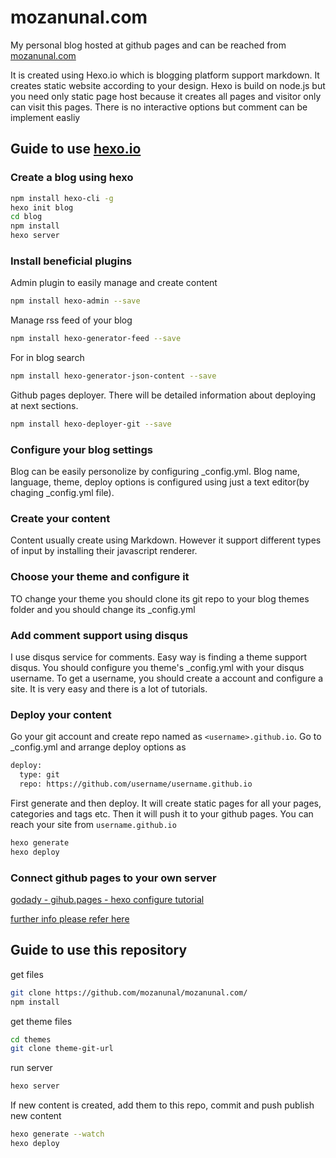 # mozanunal.com
My personal blog hosted at github pages and can be reached from [mozanunal.com](https://www.mozanunal.com)

It is created using Hexo.io which is blogging platform support markdown. It creates static website according to your design. Hexo is build on node.js but you need only static page host because it creates all pages and visitor only can visit this pages.
There is no interactive options but comment can be implement easliy

## Guide to use [hexo.io](hexo.io)

### Create a blog using hexo

```sh
npm install hexo-cli -g
hexo init blog
cd blog
npm install
hexo server
```

### Install beneficial plugins

Admin plugin to easily manage and create content
```sh
npm install hexo-admin --save
```

Manage rss feed of your blog
```sh
npm install hexo-generator-feed --save
```

For in blog search
```sh
npm install hexo-generator-json-content --save
```

Github pages deployer. There will be detailed information about deploying at next sections. 
```sh
npm install hexo-deployer-git --save
```
### Configure your blog settings

Blog can be easily personolize by configuring _config.yml. Blog name, language, theme, deploy options is configured using just a text editor(by chaging _config.yml file).

### Create your content

Content usually create using Markdown. However it support different types of input by installing their javascript renderer. 

### Choose your theme and configure it

TO change your theme you should clone its git repo to your blog themes folder and you should change its _config.yml

### Add comment support using disqus

I use disqus service for comments. Easy way is finding a theme support disqus. You should configure you theme's _config.yml with your disqus username. To get a username, you should create a account and configure a site. It is very easy and there is a lot of tutorials.

### Deploy your content
Go your git account and create repo named as `<username>.github.io`. Go to _config.yml and arrange deploy options as
```sh
deploy:
  type: git
  repo: https://github.com/username/username.github.io
```
First generate and then deploy. It will create static pages for all your pages, categories and tags etc. Then it will push it to your github pages. You can reach your site from `username.github.io`
```sh
hexo generate
hexo deploy
```

### Connect github pages to your own server
[godady - gihub.pages - hexo configure tutorial](https://medium.com/@kswanie21/how-to-set-up-godaddy-domain-with-github-pages-a9300366c7b)

[further info please refer here](https://help.github.com/articles/using-a-custom-domain-with-github-pages/)

## Guide to use this repository
get files
```sh
git clone https://github.com/mozanunal/mozanunal.com/
npm install
```
get theme files
```sh
cd themes
git clone theme-git-url
```
run server

```sh
hexo server
```

If new content is created, add them to this repo, commit and push publish new content 
```sh
hexo generate --watch
hexo deploy
```











